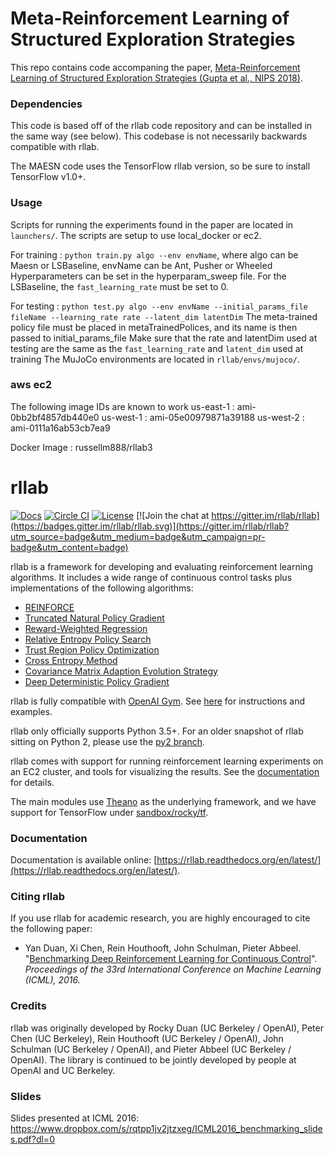 # Meta-Reinforcement Learning of Structured Exploration Strategies

This repo contains code accompaning the paper, 	[Meta-Reinforcement Learning of Structured Exploration Strategies (Gupta et al., NIPS 2018)](https://arxiv.org/abs/1802.07245). 

### Dependencies
This code is based off of the rllab code repository and can be installed in the same way (see below). This codebase is not necessarily backwards compatible with rllab.

The MAESN code uses the TensorFlow rllab version, so be sure to install TensorFlow v1.0+.

### Usage
Scripts for running the experiments found in the paper are located in `launchers/`. The scripts are setup to use local_docker or ec2.

For training : `python train.py algo --env envName`, where algo can be Maesn or LSBaseline, envName can be Ant, Pusher or Wheeled
Hyperparameters can be set in the hyperparam_sweep file. For the LSBaseline, the `fast_learning_rate` must be set to 0.

For testing : `python test.py algo --env envName --initial_params_file fileName --learning_rate rate --latent_dim latentDim`
The meta-trained policy file must be placed in metaTrainedPolices, and its name is then passed to initial_params_file
Make sure that the rate and latentDim used at testing are the same as the `fast_learning_rate` and `latent_dim` used at training
The MuJoCo environments are located in `rllab/envs/mujoco/`.

### aws ec2

The following image IDs are known to work
us-east-1 : ami-0bb2bf4857db440e0 
us-west-1 : ami-05e00979871a39188
us-west-2 : ami-0111a16ab53cb7ea9

Docker Image : russellm888/rllab3   

# rllab

[![Docs](https://readthedocs.org/projects/rllab/badge)](http://rllab.readthedocs.org/en/latest/)
[![Circle CI](https://circleci.com/gh/rllab/rllab.svg?style=shield)](https://circleci.com/gh/rllab/rllab)
[![License](https://img.shields.io/badge/license-MIT-blue.svg)](https://github.com/rllab/rllab/blob/master/LICENSE)
[![Join the chat at https://gitter.im/rllab/rllab](https://badges.gitter.im/rllab/rllab.svg)](https://gitter.im/rllab/rllab?utm_source=badge&utm_medium=badge&utm_campaign=pr-badge&utm_content=badge)


rllab is a framework for developing and evaluating reinforcement learning algorithms. It includes a wide range of continuous control tasks plus implementations of the following algorithms:


- [REINFORCE](https://github.com/rllab/rllab/blob/master/rllab/algos/vpg.py)
- [Truncated Natural Policy Gradient](https://github.com/rllab/rllab/blob/master/rllab/algos/tnpg.py)
- [Reward-Weighted Regression](https://github.com/rllab/rllab/blob/master/rllab/algos/erwr.py)
- [Relative Entropy Policy Search](https://github.com/rllab/rllab/blob/master/rllab/algos/reps.py)
- [Trust Region Policy Optimization](https://github.com/rllab/rllab/blob/master/rllab/algos/trpo.py)
- [Cross Entropy Method](https://github.com/rllab/rllab/blob/master/rllab/algos/cem.py)
- [Covariance Matrix Adaption Evolution Strategy](https://github.com/rllab/rllab/blob/master/rllab/algos/cma_es.py)
- [Deep Deterministic Policy Gradient](https://github.com/rllab/rllab/blob/master/rllab/algos/ddpg.py)

rllab is fully compatible with [OpenAI Gym](https://gym.openai.com/). See [here](http://rllab.readthedocs.io/en/latest/user/gym_integration.html) for instructions and examples.

rllab only officially supports Python 3.5+. For an older snapshot of rllab sitting on Python 2, please use the [py2 branch](https://github.com/rllab/rllab/tree/py2).

rllab comes with support for running reinforcement learning experiments on an EC2 cluster, and tools for visualizing the results. See the [documentation](https://rllab.readthedocs.io/en/latest/user/cluster.html) for details.

The main modules use [Theano](http://deeplearning.net/software/theano/) as the underlying framework, and we have support for TensorFlow under [sandbox/rocky/tf](https://github.com/openai/rllab/tree/master/sandbox/rocky/tf).

### Documentation

Documentation is available online: [https://rllab.readthedocs.org/en/latest/](https://rllab.readthedocs.org/en/latest/).

### Citing rllab

If you use rllab for academic research, you are highly encouraged to cite the following paper:

- Yan Duan, Xi Chen, Rein Houthooft, John Schulman, Pieter Abbeel. "[Benchmarking Deep Reinforcement Learning for Continuous Control](http://arxiv.org/abs/1604.06778)". _Proceedings of the 33rd International Conference on Machine Learning (ICML), 2016._

### Credits

rllab was originally developed by Rocky Duan (UC Berkeley / OpenAI), Peter Chen (UC Berkeley), Rein Houthooft (UC Berkeley / OpenAI), John Schulman (UC Berkeley / OpenAI), and Pieter Abbeel (UC Berkeley / OpenAI). The library is continued to be jointly developed by people at OpenAI and UC Berkeley.

### Slides

Slides presented at ICML 2016: https://www.dropbox.com/s/rqtpp1jv2jtzxeg/ICML2016_benchmarking_slides.pdf?dl=0



